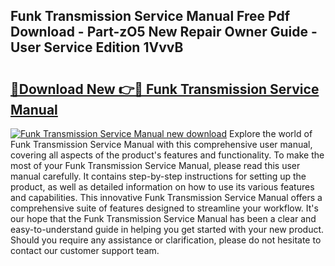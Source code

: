 ## Funk Transmission Service Manual Free Pdf Download - Part-zO5 New Repair Owner Guide - User Service Edition 1VvvB

# <h2><a href="http://bc6211.oget.top/?id=Funk+Transmission+Service+Manual">🔗Download New 👉🔴 Funk Transmission Service Manual</a></h2>

[![Funk Transmission Service Manual new download](https://i.imgur.com/5g1atiW.png)](http://bc6211.oget.top/?id=Funk+Transmission+Service+Manual)
Explore the world of Funk Transmission Service Manual with this comprehensive user manual, covering all aspects of the product's features and functionality. To make the most of your Funk Transmission Service Manual, please read this user manual carefully. It contains step-by-step instructions for setting up the product, as well as detailed information on how to use its various features and capabilities. This innovative Funk Transmission Service Manual offers a comprehensive suite of features designed to streamline your workflow. It's our hope that the Funk Transmission Service Manual has been a clear and easy-to-understand guide in helping you get started with your new product. Should you require any assistance or clarification, please do not hesitate to contact our customer support team.
